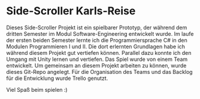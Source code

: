 # Side-Scroller Karls-Reise
Dieses Side-Scroller Projekt ist ein spielbarer Prototyp, der während dem dritten Semester im Modul Software-Engineering entwickelt wurde. Im laufe der ersten beiden Semester lernte ich die Programmiersprache C# in den Modulen Programmieren I und II. Die dort erlernten Grundlagen habe ich während diesem Projekt gut vertiefen können.
Parallel dazu konnte ich den Umgang mit Unity lernen und vertiefen. 
Das Spiel wurde von einem Team entwickelt. Um gemeinsam an diesem Projekt arbeiten zu können, wurde dieses Git-Repo angelegt. Für die Organisation des Teams und das Backlog für die Entwicklung wurde Trello genutzt.

Viel Spaß beim spielen :)
